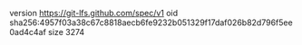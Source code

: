 version https://git-lfs.github.com/spec/v1
oid sha256:4957f03a38c67c8818aecb6fe9232b051329f17daf026b82d796f5ee0ad4c4af
size 3274

